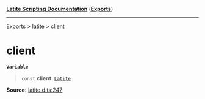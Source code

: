 [**Latite Scripting Documentation**](../../README.md) ([**Exports**](../../exports.md))

---

[Exports](../../exports.md) > [latite](../index.md) > client

# client

**`Variable`**

> `const` **client**: [`Latite`](../interfaces/interface.Latite.md)

**Source:** [latite.d.ts:247](https://github.com/LatiteScripting/latitescripting.github.io/blob/bc670e2/definitions/latite.d.ts#L247)

